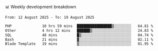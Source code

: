 📊 Weekly development breakdown
<!--START_SECTION:waka-->

```txt
From: 12 August 2025 - To: 19 August 2025

PHP              10 hrs 59 mins  ████████████████▒░░░░░░░░   64.81 %
Other            4 hrs 12 mins   ██████▒░░░░░░░░░░░░░░░░░░   24.83 %
SQL              48 mins         █▒░░░░░░░░░░░░░░░░░░░░░░░   04.74 %
Bash             21 mins         ▓░░░░░░░░░░░░░░░░░░░░░░░░   02.11 %
Blade Template   19 mins         ▒░░░░░░░░░░░░░░░░░░░░░░░░   01.95 %
```

<!--END_SECTION:waka-->
